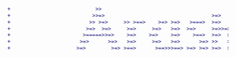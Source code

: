 ```diff
                                                                                          
+                           >>                                                            
+                          >>=>                                  >=>                      
+                         >> >=>     >> >==>    >=> >=>   >===>  >=>                      
+                        >=>  >=>     >=>     >=>   >=>  >=>     >=>>=>                   
+                       >=====>>=>    >=>    >=>    >=>    >==>  >=>  >=>                 
+                      >=>      >=>   >=>     >=>   >=>      >=> >>   >=>                 
+                     >=>        >=> >==>      >==>>>==> >=> >=> >=>  >=>                 
                                                                                          
                                                                                                                                     
```



<!--### _♨ My name is Arash and I'm studying Software Engineering in QIAU ♨_
### _🔭 I’m currently the head of Software Engineering at <a href="https://sites.google.com/view/mrl-hsl" target="_blank">MRL</a> humanoid robots laboratory 🔭_

![](https://github.com/arashrahmani/arashrahmani/blob/master/gifs/new.gif) 
![Snake animation](https://github.com/arashrahmani/arashrahmani/blob/output/github-contribution-grid-snake.svg)

**arashrahmani/arashrahmani** is a ✨ _special_ ✨ repository because its `README.md` (this file) appears on your GitHub profile.

Here are some ideas to get you started:

- 🔭 I’m currently working on ...
- 🌱 I’m currently learning ...
- 👯 I’m looking to collaborate on ...
- 🤔 I’m looking for help with ...
- 💬 Ask me about ...
- 📫 How to reach me: ...
- 😄 Pronouns: ...
- ⚡ Fun fact: ...
-->
